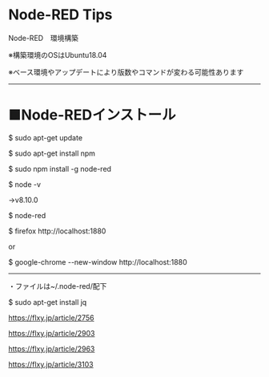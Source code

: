 # Node-RED Tips
Node-RED　環境構築

※構築環境のOSはUbuntu18.04

※ベース環境やアップデートにより版数やコマンドが変わる可能性あります

----
# ■Node-REDインストール
$ sudo apt-get update

$ sudo apt-get install npm

$ sudo npm install -g node-red

$ node -v

→v8.10.0

$ node-red

$ firefox http://localhost:1880

or

$ google-chrome --new-window http://localhost:1880

----
・ファイルは~/.node-red/配下

$ sudo apt-get install jq

https://flxy.jp/article/2756

https://flxy.jp/article/2903

https://flxy.jp/article/2963

https://flxy.jp/article/3103
